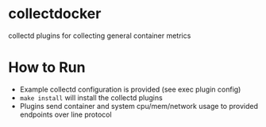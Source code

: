 # collectdocker
collectd plugins for collecting general container metrics

# How to Run
* Example collectd configuration is provided (see exec plugin config)
* `make install` will install the collectd plugins
* Plugins send container and system cpu/mem/network usage to provided endpoints over line protocol
